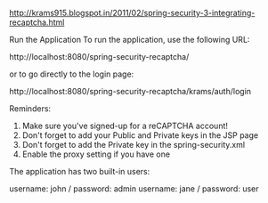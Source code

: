 http://krams915.blogspot.in/2011/02/spring-security-3-integrating-recaptcha.html

Run the Application
To run the application, use the following URL:

http://localhost:8080/spring-security-recaptcha/

or to go directly to the login page:

http://localhost:8080/spring-security-recaptcha/krams/auth/login


Reminders:
1. Make sure you've signed-up for a reCAPTCHA account!
2. Don't forget to add your Public and Private keys in the JSP page
3. Don't forget to add the Private key in the spring-security.xml
4. Enable the proxy setting if you have one

The application has two built-in users:

username: john / password: admin
username: jane / password: user
